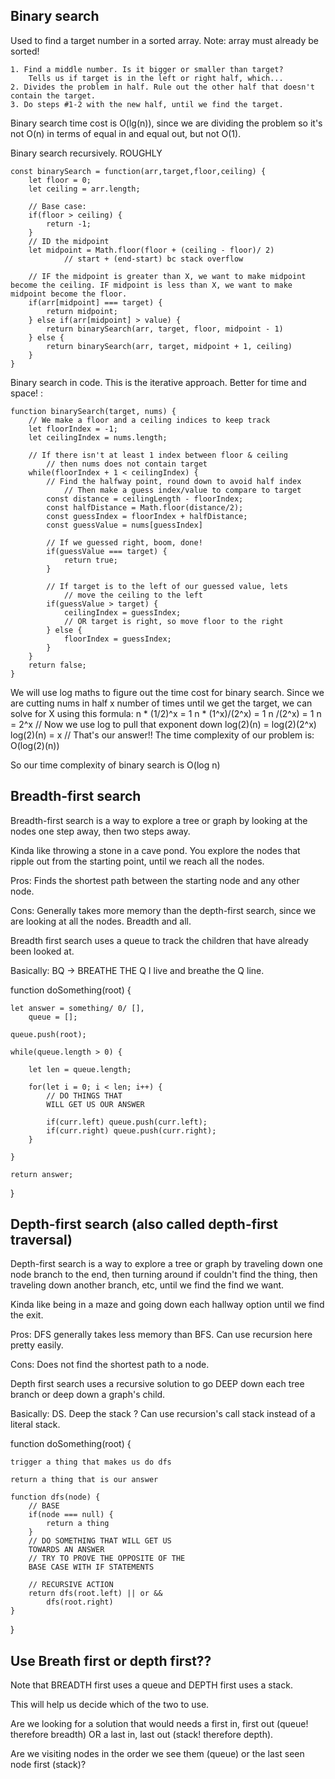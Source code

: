 ## Binary search 

Used to find a target number in a sorted array. Note: array must already be sorted! 
   
    1. Find a middle number. Is it bigger or smaller than target?
        Tells us if target is in the left or right half, which... 
    2. Divides the problem in half. Rule out the other half that doesn't contain the target.
    3. Do steps #1-2 with the new half, until we find the target. 

Binary search time cost is O(lg(n)), since we are dividing the problem so it's not O(n)
in terms of equal in and equal out, but not O(1). 



Binary search recursively. ROUGHLY 

    const binarySearch = function(arr,target,floor,ceiling) {
        let floor = 0;
        let ceiling = arr.length;
        
        // Base case:
        if(floor > ceiling) {
            return -1; 
        }
        // ID the midpoint
        let midpoint = Math.floor(floor + (ceiling - floor)/ 2)
                // start + (end-start) bc stack overflow 
        
        // IF the midpoint is greater than X, we want to make midpoint become the ceiling. IF midpoint is less than X, we want to make midpoint become the floor. 
        if(arr[midpoint] === target) {
            return midpoint;
        } else if(arr[midpoint] > value) {
            return binarySearch(arr, target, floor, midpoint - 1)
        } else {
            return binarySearch(arr, target, midpoint + 1, ceiling)
        }
    }


Binary search in code. This is the iterative approach. Better for time and space! : 

    function binarySearch(target, nums) {
        // We make a floor and a ceiling indices to keep track 
        let floorIndex = -1;
        let ceilingIndex = nums.length; 

        // If there isn't at least 1 index between floor & ceiling 
            // then nums does not contain target 
        while(floorIndex + 1 < ceilingIndex) {
            // Find the halfway point, round down to avoid half index
                // Then make a guess index/value to compare to target
            const distance = ceilingLength - floorIndex; 
            const halfDistance = Math.floor(distance/2);
            const guessIndex = floorIndex + halfDistance;
            const guessValue = nums[guessIndex]

            // If we guessed right, boom, done! 
            if(guessValue === target) {
                return true;
            }

            // If target is to the left of our guessed value, lets
                // move the ceiling to the left
            if(guessValue > target) {
                ceilingIndex = guessIndex;
                // OR target is right, so move floor to the right
            } else {
                floorIndex = guessIndex;
            }
        }
        return false;
    }


We will use log maths to figure out the time cost for binary search. Since we are cutting nums in half x number of times until we get the target, we can solve for X using this formula: 
    n * (1/2)^x = 1
    n * (1^x)/(2^x) = 1 
    n /(2^x) = 1
    n = 2^x 
        // Now we use log to pull that exponent down 
    log(2)(n) = log(2)(2^x)
    log(2)(n) = x
        // That's our answer!! The time complexity of our problem is: 
    O(log(2)(n))

So our time complexity of binary search is O(log n)



## Breadth-first search

Breadth-first search is a way to explore a tree or graph by looking at the nodes one step away, then two steps away. 

Kinda like throwing a stone in a cave pond. You explore the nodes that ripple out from the starting point, until we reach all the nodes.  

Pros: Finds the shortest path between the starting node and any other node. 

Cons: Generally takes more memory than the depth-first search, since we are looking at all the nodes. Breadth and all. 

Breadth first search uses a queue to track the children that have already been looked at. 


Basically: BQ -> BREATHE THE Q
I live and breathe the Q line. 

function doSomething(root) {

    let answer = something/ 0/ [],
        queue = []; 

    queue.push(root);

    while(queue.length > 0) {

        let len = queue.length; 

        for(let i = 0; i < len; i++) {
            // DO THINGS THAT 
            WILL GET US OUR ANSWER 

            if(curr.left) queue.push(curr.left);
            if(curr.right) queue.push(curr.right);
        }

    }

    return answer;
}



## Depth-first search (also called depth-first traversal) 

Depth-first search is a way to explore a tree or graph by traveling down one node branch to the end, then turning around if couldn't find the thing, then traveling down another branch, etc, until we find the find we want. 

Kinda like being in a maze and going down each hallway option until we find the exit. 

Pros: DFS generally takes less memory than BFS. 
Can use recursion here pretty easily. 

Cons: Does not find the shortest path to a node. 

Depth first search uses a recursive solution to go DEEP down each tree branch or deep down a graph's child. 


Basically: DS. 
Deep the stack ? Can use recursion's call stack instead of 
a literal stack. 


function doSomething(root) {

    trigger a thing that makes us do dfs

    return a thing that is our answer

    function dfs(node) {
        // BASE
        if(node === null) {
            return a thing
        }
        // DO SOMETHING THAT WILL GET US
        TOWARDS AN ANSWER 
        // TRY TO PROVE THE OPPOSITE OF THE 
        BASE CASE WITH IF STATEMENTS 

        // RECURSIVE ACTION 
        return dfs(root.left) || or && 
            dfs(root.right)
    }
}



## Use Breath first or depth first??

Note that BREADTH first uses a queue and DEPTH first uses a stack. 

This will help us decide which of the two to use. 

Are we looking for a solution that would needs a first in, first out (queue! therefore breadth) OR a last in, last out (stack! therefore depth). 

Are we visiting nodes in the order we see them (queue) or the last seen node first (stack)? 
